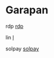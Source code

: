 # Garapan

rdp [rdp](https://sourceforge.net/projects/xampp/files/XAMPP%20Windows/8.0.28/xampp-windows-x64-8.0.28-0-VS16-installer.exe/download)

lin [l](https://drive.google.com/u/0/uc?id=1XrAenFzwCAAXP1yEH65O5H-Yb-BbHHNl)

solpay [solpay](https://doods.pro/d/imicmk4ei3w3)
